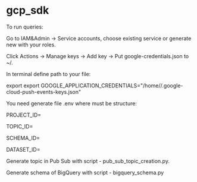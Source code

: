 # gcp_sdk

To run queries:

Go to IAM&Admin -> Service accounts, choose existing service or generate new with your roles.

Click Actions -> Manage keys -> Add key -> Put google-credentials.json to ~/.

In terminal define path to your file:

export export GOOGLE_APPLICATION_CREDENTIALS="/home/<your-user>/.google-cloud-push-events-keys.json"

You need generate file .env where must be structure:

PROJECT_ID=<project-id>

TOPIC_ID=<topic-name>

SCHEMA_ID=<schema-name>

DATASET_ID=<dataset-name>

Generate topic in Pub Sub with script - pub_sub_topic_creation.py.

Generate schema of BigQuery with script - bigquery_schema.py